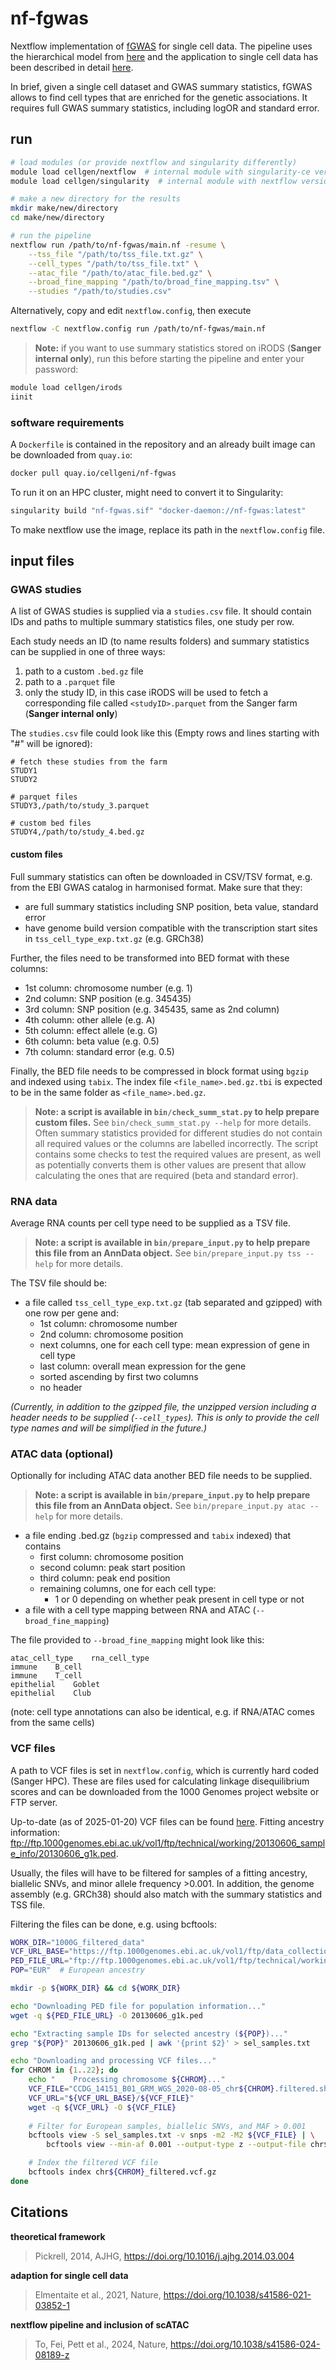 # nf-fgwas
Nextflow implementation of [fGWAS](https://doi.org/10.1016/j.ajhg.2014.03.004) for single cell data. The pipeline uses the hierarchical model from [here](https://github.com/natsuhiko/PHM) and the application to single cell data has been described in detail [here](https://doi.org/10.1038/s41586-021-03852-1).

In brief, given a single cell dataset and GWAS summary statistics, fGWAS allows to find cell types that are enriched for the genetic associations.
It requires full GWAS summary statistics, including logOR and standard error.

## run

```bash
# load modules (or provide nextflow and singularity differently)
module load cellgen/nextflow  # internal module with singularity-ce version 4.1.0
module load cellgen/singularity  # internal module with nextflow version 24.10.2

# make a new directory for the results
mkdir make/new/directory
cd make/new/directory

# run the pipeline
nextflow run /path/to/nf-fgwas/main.nf -resume \
    --tss_file "/path/to/tss_file.txt.gz" \
    --cell_types "/path/to/tss_file.txt" \
    --atac_file "/path/to/atac_file.bed.gz" \
    --broad_fine_mapping "/path/to/broad_fine_mapping.tsv" \
    --studies "/path/to/studies.csv"
```

Alternatively, copy and edit `nextflow.config`, then execute

```bash
nextflow -C nextflow.config run /path/to/nf-fgwas/main.nf
```

> **Note:** if you want to use summary statistics stored on iRODS (**Sanger internal only**), run this before starting the pipeline and enter your password:

```bash
module load cellgen/irods
iinit
```

### software requirements

A `Dockerfile` is contained in the repository and an already built image can be downloaded from `quay.io`:

```bash
docker pull quay.io/cellgeni/nf-fgwas
```

To run it on an HPC cluster, might need to convert it to Singularity:

```bash
singularity build "nf-fgwas.sif" "docker-daemon://nf-fgwas:latest"
```

To make nextflow use the image, replace its path in the `nextflow.config` file.

## input files

### GWAS studies

A list of GWAS studies is supplied via a `studies.csv` file. It should contain IDs and paths to multiple summary statistics files, one study per row.

Each study needs an ID (to name results folders) and summary statistics can be supplied in one of three ways:
1. path to a custom `.bed.gz` file
2. path to a `.parquet` file
3. only the study ID, in this case iRODS will be used to fetch a corresponding file called `<studyID>.parquet` from the Sanger farm (**Sanger internal only**)

The `studies.csv` file could look like this (Empty rows and lines starting with "#" will be ignored):

```
# fetch these studies from the farm
STUDY1
STUDY2

# parquet files
STUDY3,/path/to/study_3.parquet

# custom bed files
STUDY4,/path/to/study_4.bed.gz
```

#### custom files

Full summary statistics can often be downloaded in CSV/TSV format, e.g. from the EBI GWAS catalog in harmonised format.
Make sure that they:
   - are full summary statistics including SNP position, beta value, standard error
   - have genome build version compatible with the transcription start sites in `tss_cell_type_exp.txt.gz` (e.g. GRCh38)

Further, the files need to be transformed into BED format with these columns:
- 1st column: chromosome number (e.g. 1)
- 2nd column: SNP position (e.g. 345435)
- 3rd column: SNP position (e.g. 345435, same as 2nd column)
- 4th column: other allele (e.g. A)
- 5th column: effect allele (e.g. G)
- 6th column: beta value (e.g. 0.5)
- 7th column: standard error (e.g. 0.5)

Finally, the BED file needs to be compressed in block format using `bgzip` and indexed using `tabix`.
The index file `<file_name>.bed.gz.tbi` is expected to be in the same folder as `<file_name>.bed.gz`.

> **Note: a script is available in `bin/check_summ_stat.py` to help prepare custom files.**
See `bin/check_summ_stat.py --help` for more details.
Often summary statistics provided for different studies do not contain all required values or the columns are labelled incorrectly.
The script contains some checks to test the required values are present, as well as potentially converts them is other values are present that allow calculating the ones that are required (beta and standard error).

### RNA data

Average RNA counts per cell type need to be supplied as a TSV file. 

> **Note: a script is available in `bin/prepare_input.py` to help prepare this file from an AnnData object.**
See `bin/prepare_input.py tss --help` for more details.

The TSV file should be:
- a file called `tss_cell_type_exp.txt.gz` (tab separated and gzipped) with one row per gene and:
  - 1st column: chromosome number
  - 2nd column: chromosome position
  - next columns, one for each cell type: mean expression of gene in cell type
  - last column: overall mean expression for the gene
  - sorted ascending by first two columns
  - no header

*(Currently, in addition to the gzipped file, the unzipped version including a header needs to be supplied (`--cell_types`).
This is only to provide the cell type names and will be simplified in the future.)*

### ATAC data (optional)

Optionally for including ATAC data another BED file needs to be supplied.

> **Note: a script is available in `bin/prepare_input.py` to help prepare this file from an AnnData object.**
See `bin/prepare_input.py atac --help` for more details.

- a file ending .bed.gz (`bgzip` compressed and `tabix` indexed) that contains
  - first column: chromosome position
  - second column: peak start position
  - third column: peak end position
  - remaining columns, one for each cell type:
    - 1 or 0 depending on whether peak present in cell type or not
- a file with a cell type mapping between RNA and ATAC (`--broad_fine_mapping`)

The file provided to `--broad_fine_mapping` might look like this:
```
atac_cell_type    rna_cell_type
immune    B_cell
immune    T_cell
epithelial    Goblet
epithelial    Club
```
(note: cell type annotations can also be identical, e.g. if RNA/ATAC comes from the same cells)

### VCF files

A path to VCF files is set in `nextflow.config`, which is currently hard coded (Sanger HPC).
These are files used for calculating linkage disequilibrium scores and can be downloaded from the 1000 Genomes project website or FTP server.

Up-to-date (as of 2025-01-20) VCF files can be found [here](https://ftp.1000genomes.ebi.ac.uk/vol1/ftp/data_collections/1000G_2504_high_coverage/working/20220422_3202_phased_SNV_INDEL_SV/).
Fitting ancestry information: ftp://ftp.1000genomes.ebi.ac.uk/vol1/ftp/technical/working/20130606_sample_info/20130606_g1k.ped.

Usually, the files will have to be filtered for samples of a fitting ancestry, biallelic SNVs, and minor allele frequency >0.001.
In addition, the genome assembly (e.g. GRCh38) should also match with the summary statistics and TSS file.

Filtering the files can be done, e.g. using bcftools:
```bash
WORK_DIR="1000G_filtered_data"
VCF_URL_BASE="https://ftp.1000genomes.ebi.ac.uk/vol1/ftp/data_collections/1000G_2504_high_coverage/working/20220422_3202_phased_SNV_INDEL_SV"
PED_FILE_URL="ftp://ftp.1000genomes.ebi.ac.uk/vol1/ftp/technical/working/20130606_sample_info/20130606_g1k.ped"
POP="EUR"  # European ancestry

mkdir -p ${WORK_DIR} && cd ${WORK_DIR}

echo "Downloading PED file for population information..."
wget -q ${PED_FILE_URL} -O 20130606_g1k.ped

echo "Extracting sample IDs for selected ancestry (${POP})..."
grep "${POP}" 20130606_g1k.ped | awk '{print $2}' > sel_samples.txt

echo "Downloading and processing VCF files..."
for CHROM in {1..22}; do
    echo "    Processing chromosome ${CHROM}..."
    VCF_FILE="CCDG_14151_B01_GRM_WGS_2020-08-05_chr${CHROM}.filtered.shapeit2-duohmm-phased.vcf.gz"
    VCF_URL="${VCF_URL_BASE}/${VCF_FILE}"
    wget -q ${VCF_URL} -O ${VCF_FILE}
    
    # Filter for European samples, biallelic SNVs, and MAF > 0.001
    bcftools view -S sel_samples.txt -v snps -m2 -M2 ${VCF_FILE} | \
        bcftools view --min-af 0.001 --output-type z --output-file chr${CHROM}_filtered.vcf.gz

    # Index the filtered VCF file
    bcftools index chr${CHROM}_filtered.vcf.gz
done
```

## Citations

**theoretical framework**

> Pickrell, 2014, AJHG, https://doi.org/10.1016/j.ajhg.2014.03.004

**adaption for single cell data**

> Elmentaite et al., 2021, Nature, https://doi.org/10.1038/s41586-021-03852-1

**nextflow pipeline and inclusion of scATAC**

> To, Fei, Pett et al., 2024, Nature, https://doi.org/10.1038/s41586-024-08189-z
